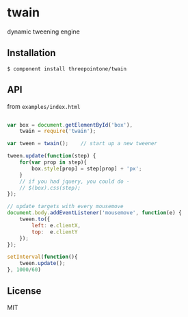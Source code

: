 
# twain

  dynamic tweening engine

## Installation

    $ component install threepointone/twain

## API

from `examples/index.html`
```js

var box = document.getElementById('box'),
    twain = require('twain');

var tween = twain();    // start up a new tweener

tween.update(function(step) {
    for(var prop in step){
        box.style[prop] = step[prop] + 'px';
    }
    // if you had jquery, you could do -
    // $(box).css(step);
});

// update targets with every mousemove
document.body.addEventListener('mousemove', function(e) {
    tween.to({
        left: e.clientX,
        top:  e.clientY
    });
});

setInterval(function(){
    tween.update();
}, 1000/60)

```   

## License

  MIT
